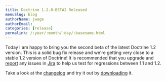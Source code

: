 ```yaml
---
title: Doctrine 1.2.0-BETA2 Released
menuSlug: blog
authorName: jwage 
authorEmail: 
categories: [release]
permalink: /:year/:month/:day/:basename.html
---
```

Today I am happy to bring you the second beta of the latest Doctrine 1.2
version. This is a solid bug fix release and we're getting very close to
a stable 1.2 version of Doctrine! It is recommended that you upgrade and
[report](http://www.doctrine-project.org/jira) any issues in
[Jira](http://www.doctrine-project.org/jira) to help us test for
regressions between 1.1 and 1.2.

Take a look at the
[changelog](http://www.doctrine-project.org/change_log/1_2_0_BETA2) and
try it out by [downloading](http://www.doctrine-project.org) it.
